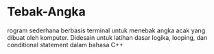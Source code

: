 # Tebak-Angka
rogram sederhana berbasis terminal untuk menebak angka acak yang dibuat oleh komputer. Didesain untuk latihan dasar logika, looping, dan conditional statement dalam bahasa C++
